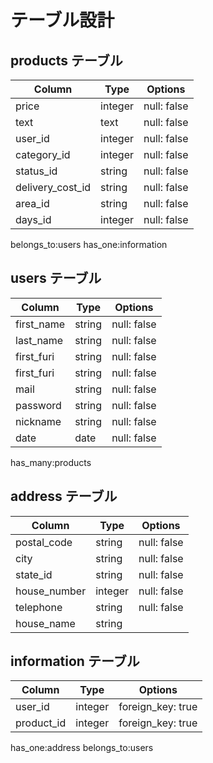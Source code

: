 # テーブル設計

## products テーブル

| Column          | Type   | Options     |
| --------------  | ------ | ----------- |
| price           | integer| null: false |
| text            | text   | null: false | 
| user_id         | integer| null: false |  
| category_id     | integer| null: false |
| status_id       | string | null: false |
| delivery_cost_id| string | null: false |
| area_id         | string | null: false |
| days_id         | integer| null: false |

belongs_to:users
has_one:information

## users テーブル

| Column     | Type   | Options     |
| -----------| ------ | ----------- |
| first_name | string | null: false |
| last_name  | string | null: false |
| first_furi | string | null: false |
| first_furi | string | null: false |
| mail       | string | null: false |
| password   | string | null: false |
| nickname   | string | null: false |
| date       | date   | null: false |

has_many:products



## address テーブル

| Column      | Type   | Options     |
| ----------- | ------ | ----------- |
| postal_code | string | null: false |
| city        | string | null: false |
| state_id    | string | null: false |
| house_number| integer| null: false |
| telephone   | string | null: false |
| house_name  | string |             |

## information テーブル

| Column     | Type   | Options           |
| -----------| ------ | ------------------|
| user_id    | integer| foreign_key: true |
| product_id | integer| foreign_key: true |

has_one:address
belongs_to:users
